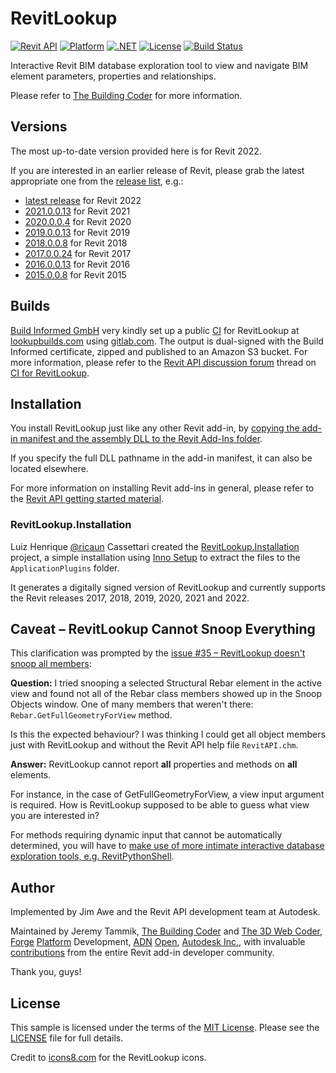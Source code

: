 # RevitLookup

[![Revit API](https://img.shields.io/badge/Revit%20API-2022-blue.svg)]()
[![Platform](https://img.shields.io/badge/platform-Windows-lightgray.svg)]()
[![.NET](https://img.shields.io/badge/.NET-4.8-blue.svg)]()
[![License](http://img.shields.io/:license-mit-blue.svg)](http://opensource.org/licenses/MIT)
[![Build Status](https://gitlab.com/buildinformed-public/revitlookup/badges/master/pipeline.svg)](https://lookupbuilds.com)

Interactive Revit BIM database exploration tool to view and navigate BIM element parameters, properties and relationships.

Please refer to [The Building Coder](http://thebuildingcoder.typepad.com) for more information.


## <a name="versions"></a> Versions

The most up-to-date version provided here is for Revit 2022.

If you are interested in an earlier release of Revit, please grab the latest appropriate one from the
[release list](https://github.com/jeremytammik/RevitLookup/releases), e.g.:

- [latest release](https://github.com/jeremytammik/RevitLookup/releases/latest) for Revit 2022
- [2021.0.0.13](https://github.com/jeremytammik/RevitLookup/releases/tag/2021.0.0.13) for Revit 2021
- [2020.0.0.4](https://github.com/jeremytammik/RevitLookup/releases/tag/2020.0.0.4) for Revit 2020
- [2019.0.0.13](https://github.com/jeremytammik/RevitLookup/releases/tag/2019.0.0.13) for Revit 2019
- [2018.0.0.8](https://github.com/jeremytammik/RevitLookup/releases/tag/2018.0.0.8) for Revit 2018
- [2017.0.0.24](https://github.com/jeremytammik/RevitLookup/releases/tag/2017.0.0.24) for Revit 2017
- [2016.0.0.13](https://github.com/jeremytammik/RevitLookup/releases/tag/2016.0.0.13) for Revit 2016
- [2015.0.0.8](https://github.com/jeremytammik/RevitLookup/releases/tag/2015.0.0.8) for Revit 2015


## <a name="builds"></a> Builds

[Build Informed GmbH](https://www.buildinformed.com) very kindly set up a
public [CI](https://en.wikipedia.org/wiki/Continuous_integration) for RevitLookup
at [lookupbuilds.com](https://lookupbuilds.com)
using [gitlab.com](https://gitlab.com).
The output is dual-signed with the Build Informed certificate, zipped and published to an Amazon S3 bucket.
For more information, please refer to
the [Revit API discussion forum](http://forums.autodesk.com/t5/revit-api-forum/bd-p/160) thread
on [CI for RevitLookup](https://forums.autodesk.com/t5/revit-api-forum/ci-for-revit-lookup/m-p/6947111).


## Installation

<!----
### Forever
-->

You install RevitLookup just like any other Revit add-in,
by [copying the add-in manifest and the assembly DLL to the Revit Add-Ins folder](http://help.autodesk.com/view/RVT/2019/ENU/?guid=Revit_API_Revit_API_Developers_Guide_Introduction_Add_In_Integration_Add_in_Registration_html).

<!----
by [copying the add-in manifest and the assembly DLL to the Revit Add-Ins folder](http://help.autodesk.com/view/RVT/2018/ENU/?guid=GUID-4FFDB03E-6936-417C-9772-8FC258A261F7).
---->

If you specify the full DLL pathname in the add-in manifest, it can also be located elsewhere.

For more information on installing Revit add-ins in general, please refer to
the [Revit API getting started material](http://thebuildingcoder.typepad.com/blog/about-the-author.html#2).

<!----
### Revit 2018

Harry Mattison of [Boost your BIM](https://boostyourbim.wordpress.com) very kindly provided
a ready-built [RevitLookup 2018 installer](https://boostyourbim.wordpress.com/2017/04/28/revit-lookup-2018-install):

> If you don’t want to deal with source code and just want to use the tool, here
is [Revit Lookup 2018.msi](https://drive.google.com/open?id=182W00Mk5Hj1FMHAo-xVnoFYlJ_s2Swrw),
an installer for the compiled and signed DLL ready, courtesy of Boost Your BIM.

Harry's installer was cleaned up
by [@VBScab](https://github.com/VBScab) and submitted to this repository
in [issue #51 &ndash; the MSI in the project is flawed](https://github.com/jeremytammik/RevitLookup/issues/51).
Here is the [cleaned-up RevitLookup 2018.0.0.0 installer](installer/revit_lookup_2018.0.0.0.msi).
However, please note that other, more recent builds exist for Revit 2018.
As explained above, they can be downloaded sans installer
from [lookupbuilds.com](https://lookupbuilds.com).

### Revit 2020

Harry shared a new installer in his post
on [RevitLookup for Revit 2020](https://boostyourbim.wordpress.com/2019/04/16/revit-lookup-for-revit-2020),
which I also added to the [installer folder](installer)
in  [RevitLookup2017-2020.msi](installer/RevitLookup2017-2020.msi).
Says he:

> I’ve added some conditional compilation and multiple configurations so that the single solution can be used to build against any version of Revit 2017-2020.

[Download the last version of the RevitLookup](https://github.com/jeremytammik/RevitLookup/raw/master/installer/Revit%20Lookup-SetupFiles/Revit%20Lookup.msi).

-->

### RevitLookup.Installation

Luiz Henrique [@ricaun](https://github.com/ricaun) Cassettari created
the [RevitLookup.Installation](https://github.com/ricaun/RevitLookup.Installation) project,
a simple installation using [Inno Setup](https://jrsoftware.org/isinfo.php) to
extract the files to the `ApplicationPlugins` folder.

It generates a digitally signed version of RevitLookup and currently supports the Revit releases 2017, 2018, 2019, 2020, 2021 and 2022.


<a name="caveat"></a>
## Caveat &ndash; RevitLookup Cannot Snoop Everything

This clarification was prompted by
the [issue #35 &ndash; RevitLookup doesn't snoop all members](https://github.com/jeremytammik/RevitLookup/issues/35):

**Question:** I tried snooping a selected Structural Rebar element in the active view and found not all of the Rebar class members showed up in the Snoop Objects window. One of many members that weren't there: `Rebar.GetFullGeometryForView` method.

Is this the expected behaviour? I was thinking I could get all object members just with  RevitLookup and without the Revit API help file `RevitAPI.chm`.

**Answer:** RevitLookup cannot report **all** properties and methods on **all** elements.

For instance, in the case of GetFullGeometryForView, a view input argument is required. How is RevitLookup supposed to be able to guess what view you are interested in?

For methods requiring dynamic input that cannot be automatically determined, you will have to [make use of more intimate interactive database exploration tools, e.g. RevitPythonShell](http://thebuildingcoder.typepad.com/blog/2013/11/intimate-revit-database-exploration-with-the-python-shell.html).


## Author

Implemented by Jim Awe and the Revit API development team at Autodesk.

Maintained by Jeremy Tammik,
[The Building Coder](http://thebuildingcoder.typepad.com) and
[The 3D Web Coder](http://the3dwebcoder.typepad.com),
[Forge](http://forge.autodesk.com) [Platform](https://developer.autodesk.com) Development,
[ADN](http://www.autodesk.com/adn)
[Open](http://www.autodesk.com/adnopen),
[Autodesk Inc.](http://www.autodesk.com),
with invaluable [contributions](https://github.com/jeremytammik/RevitLookup/graphs/contributors) from
the entire Revit add-in developer community.

Thank you, guys!


## License

This sample is licensed under the terms of the [MIT License](http://opensource.org/licenses/MIT).
Please see the [LICENSE](LICENSE) file for full details.

Credit to [icons8.com](https://icons8.com) for the RevitLookup icons.


